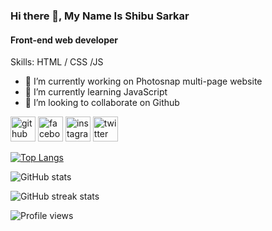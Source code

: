 
### Hi there 👋, My Name Is Shibu Sarkar
#### Front-end web developer

Skills: HTML / CSS /JS

- 🔭 I’m currently working on Photosnap multi-page website 
- 🌱 I’m currently learning JavaScript 
- 👯 I’m looking to collaborate on Github 


[<img src='https://cdn.jsdelivr.net/npm/simple-icons@3.0.1/icons/github.svg' alt='github' height='40'>](https://github.com/shibuwd)  [<img src='https://cdn.jsdelivr.net/npm/simple-icons@3.0.1/icons/facebook.svg' alt='facebook' height='40'>](https://www.facebook.com/shivam.shibu7)  [<img src='https://cdn.jsdelivr.net/npm/simple-icons@3.0.1/icons/instagram.svg' alt='instagram' height='40'>](https://www.instagram.com/mr.shibu7/)  [<img src='https://cdn.jsdelivr.net/npm/simple-icons@3.0.1/icons/twitter.svg' alt='twitter' height='40'>](https://twitter.com/Shivam_Shibu)  

[![Top Langs](https://github-readme-stats.vercel.app/api/top-langs/?username=shibuwd)](https://github.com/anuraghazra/github-readme-stats)

![GitHub stats](https://github-readme-stats.vercel.app/api?username=shibuwd&show_icons=true&count_private=true)  

![GitHub streak stats](https://github-readme-streak-stats.herokuapp.com/?user=shibuwd)  

![Profile views](https://gpvc.arturio.dev/shibuwd)  
